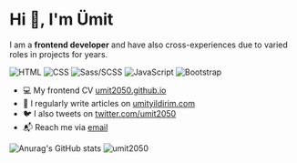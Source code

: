 # Hi 👋, I'm Ümit
I am a **frontend developer** and have also cross-experiences due to varied roles in projects for years.

![](https://img.shields.io/badge/-HTML-red "HTML")
![](https://img.shields.io/badge/-CSS-blue "CSS")
![](https://img.shields.io/badge/-Sass/SCSS-white?color=cc6699 "Sass/SCSS")
![](https://img.shields.io/badge/-Javascript-yellow?color=F7DF1E "JavaScript")
![](https://img.shields.io/badge/-Bootstrap-blueviolet "Bootstrap")

- 💻 My frontend CV [umit2050.github.io](https://umit2050.github.io/)
- 📝 I regularly write articles on [umityildirim.com](https://www.umityildirim.com)
- 🐦 I also tweets on [twitter.com/umit2050](https://www.twitter.com/umit2050)
- 📬 Reach me via [email](mailto:bilimorg@gmail.com)

![Anurag's GitHub stats](https://github-readme-stats.vercel.app/api?username=umit2050&show_icons=true&theme=default)
![](https://github-readme-stats.vercel.app/api/top-langs?username=umit2050&show_icons=true&locale=en&layout=compact "umit2050")
